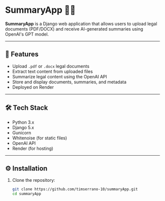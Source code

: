 # SummaryApp 🧠📄

**SummaryApp** is a Django web application that allows users to upload legal documents (PDF/DOCX) and receive AI-generated summaries using OpenAI's GPT model.

---

## 🚀 Features
- Upload `.pdf` or `.docx` legal documents
- Extract text content from uploaded files
- Summarize legal content using the OpenAI API
- Store and display documents, summaries, and metadata
- Deployed on Render

---

## 🛠 Tech Stack
- Python 3.x
- Django 5.x
- Gunicorn
- Whitenoise (for static files)
- OpenAI API
- Render (for hosting)

---

## ⚙️ Installation

1. Clone the repository:
   ```bash
   git clone https://github.com/timserrano-10/summaryApp.git
   cd summaryApp
